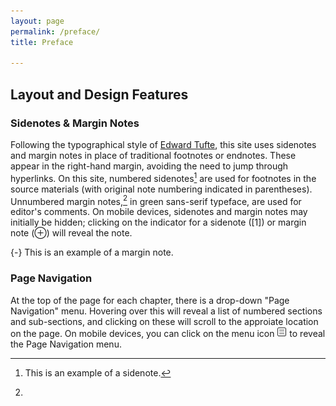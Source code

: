 ```yaml
---
layout: page
permalink: /preface/
title: Preface

---
```



## Layout and Design Features 

### Sidenotes & Margin Notes 

Following the typographical style of [Edward Tufte](https://www.edwardtufte.com/tufte/), this site uses sidenotes and margin notes in place of traditional footnotes or endnotes. These appear in the right-hand margin, avoiding the need to jump through hyperlinks. On this site, numbered sidenotes[^sidenote] are used for footnotes in the source materials (with original note numbering indicated in parentheses). Unnumbered margin notes,[^marginnote] in <span class="sans-green">green sans-serif typeface</span>, are used for editor's comments. On mobile devices, sidenotes and margin notes may initially be hidden; clicking on the indicator for a sidenote (<span class="dullred">[1]</span>) or margin note (&#8853;) will reveal the note. 

[^sidenote]: This is an example of a sidenote. 

[^marginnote]: 
  {-} This is an example of a margin note. 

### Page Navigation 

At the top of the page for each chapter, there is a drop-down "Page Navigation" menu. Hovering over this will reveal a list of numbered sections and sub-sections, and clicking on these will scroll to the approiate location on the page. On mobile devices, you can click on the menu icon <img src="../assets/img/menu.png" width="16"> to reveal the Page Navigation menu.